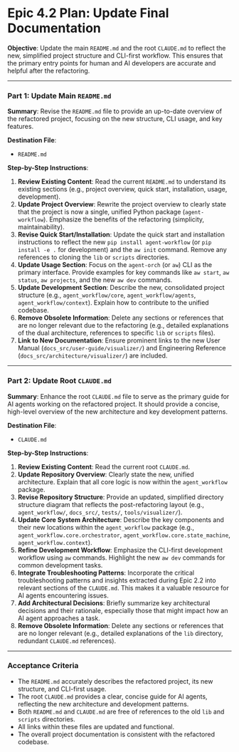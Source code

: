 # Epic 4.2 Plan: Update Final Documentation

**Objective**: Update the main `README.md` and the root `CLAUDE.md` to reflect the new, simplified project structure and CLI-first workflow. This ensures that the primary entry points for human and AI developers are accurate and helpful after the refactoring.

---

### **Part 1: Update Main `README.md`**

**Summary**: Revise the `README.md` file to provide an up-to-date overview of the refactored project, focusing on the new structure, CLI usage, and key features.

**Destination File**:
*   `README.md`

**Step-by-Step Instructions**:

1.  **Review Existing Content**: Read the current `README.md` to understand its existing sections (e.g., project overview, quick start, installation, usage, development).
2.  **Update Project Overview**: Rewrite the project overview to clearly state that the project is now a single, unified Python package (`agent-workflow`). Emphasize the benefits of the refactoring (simplicity, maintainability).
3.  **Revise Quick Start/Installation**: Update the quick start and installation instructions to reflect the new `pip install agent-workflow` (or `pip install -e .` for development) and the `aw init` command. Remove any references to cloning the `lib` or `scripts` directories.
4.  **Update Usage Section**: Focus on the `agent-orch` (or `aw`) CLI as the primary interface. Provide examples for key commands like `aw start`, `aw status`, `aw projects`, and the new `aw dev` commands.
5.  **Update Development Section**: Describe the new, consolidated project structure (e.g., `agent_workflow/core`, `agent_workflow/agents`, `agent_workflow/context`). Explain how to contribute to the unified codebase.
6.  **Remove Obsolete Information**: Delete any sections or references that are no longer relevant due to the refactoring (e.g., detailed explanations of the dual architecture, references to specific `lib` or `scripts` files).
7.  **Link to New Documentation**: Ensure prominent links to the new User Manual (`docs_src/user-guide/visualizer/`) and Engineering Reference (`docs_src/architecture/visualizer/`) are included.

---

### **Part 2: Update Root `CLAUDE.md`**

**Summary**: Enhance the root `CLAUDE.md` file to serve as the primary guide for AI agents working on the refactored project. It should provide a concise, high-level overview of the new architecture and key development patterns.

**Destination File**:
*   `CLAUDE.md`

**Step-by-Step Instructions**:

1.  **Review Existing Content**: Read the current root `CLAUDE.md`.
2.  **Update Repository Overview**: Clearly state the new, unified architecture. Explain that all core logic is now within the `agent_workflow` package.
3.  **Revise Repository Structure**: Provide an updated, simplified directory structure diagram that reflects the post-refactoring layout (e.g., `agent_workflow/`, `docs_src/`, `tests/`, `tools/visualizer/`).
4.  **Update Core System Architecture**: Describe the key components and their new locations within the `agent_workflow` package (e.g., `agent_workflow.core.orchestrator`, `agent_workflow.core.state_machine`, `agent_workflow.context`).
5.  **Refine Development Workflow**: Emphasize the CLI-first development workflow using `aw` commands. Highlight the new `aw dev` commands for common development tasks.
6.  **Integrate Troubleshooting Patterns**: Incorporate the critical troubleshooting patterns and insights extracted during Epic 2.2 into relevant sections of the `CLAUDE.md`. This makes it a valuable resource for AI agents encountering issues.
7.  **Add Architectural Decisions**: Briefly summarize key architectural decisions and their rationale, especially those that might impact how an AI agent approaches a task.
8.  **Remove Obsolete Information**: Delete any sections or references that are no longer relevant (e.g., detailed explanations of the `lib` directory, redundant `CLAUDE.md` references).

---

### **Acceptance Criteria**

*   The `README.md` accurately describes the refactored project, its new structure, and CLI-first usage.
*   The root `CLAUDE.md` provides a clear, concise guide for AI agents, reflecting the new architecture and development patterns.
*   Both `README.md` and `CLAUDE.md` are free of references to the old `lib` and `scripts` directories.
*   All links within these files are updated and functional.
*   The overall project documentation is consistent with the refactored codebase.
